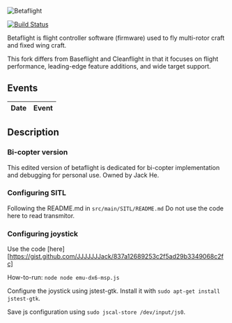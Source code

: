 ![Betaflight](docs/assets/images/bf_logo.png)

[![Build Status](https://travis-ci.com/betaflight/betaflight.svg?branch=master)](https://travis-ci.com/betaflight/betaflight)

Betaflight is flight controller software (firmware) used to fly multi-rotor craft and fixed wing craft.

This fork differs from Baseflight and Cleanflight in that it focuses on flight performance, leading-edge feature additions, and wide target support.

## Events

| Date  | Event |
| - | - |


## Description

### Bi-copter version

This edited version of betaflight is dedicated for bi-copter implementation and debugging for personal use. Owned by Jack He.

### Configuring SITL

Following the README.md in `src/main/SITL/README.md`
Do not use the code here to read transmitor.

### Configuring joystick

Use the code [here][https://gist.github.com/JJJJJJJack/837a12689253c2f5ad29b3349068c2fc]

How-to-run: `node node emu-dx6-msp.js`

Configure the joystick using jstest-gtk. Install it with `sudo apt-get install jstest-gtk`.

Save js configuration using `sudo jscal-store /dev/input/js0`.
